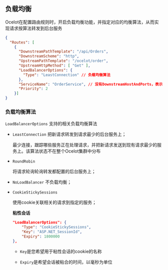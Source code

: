 ## 负载均衡

Ocelot在配置路由规则时，开启负载均衡功能，并指定对应的均衡算法，从而实现请求按算法转发到后台服务

```json
{
  "Routes": [
    {
      "DownstreamPathTemplate": "/api/Orders",
      "DownstreamScheme": "http",
      "UpstreamPathTemplate": "/ocelot/order",
      "UpstreamHttpMethod": [ "Get" ],
      "LoadBalancerOptions": {
        "Type": "LeastConnection" // 负载均衡算法
      },
      "ServiceName": "OrderService", // 没有DownstreamHostAndPorts，表示下游服务，不是由Ocelot直接指定，而是通过Consul查询得到
      "Priority": 2
    }]
}

```

### 负载均衡算法

```LoadBalancerOptions``` 支持的相关负载均衡算法


* ```LeastConnection``` 把新请求转发到请求最少的后台服务上；

    最少连接，跟踪哪些服务正在处理请求，并把新请求发送到现有请求最少的服务上。该算法状态不在整个Ocelot集群中分布


* ```RoundRobin``` 

    将请求轮询轮询转发都配置的后台服务上；

* ```NoLoadBalancer``` 不负载均衡；

* ```CookieStickySessions``` 

    使用cookie关联相关的请求到指定的服务；

    **粘性会话**

    ```json
    "LoadBalancerOptions": {
        "Type": "CookieStickySessions",
        "Key": "ASP.NET_SessionId",
        "Expiry": 1800000
    },
    ```

    * ```Key```是您希望用于粘性会话的cookie的名称

    * ```Expiry```是希望会话被粘合的时间，以毫秒为单位

